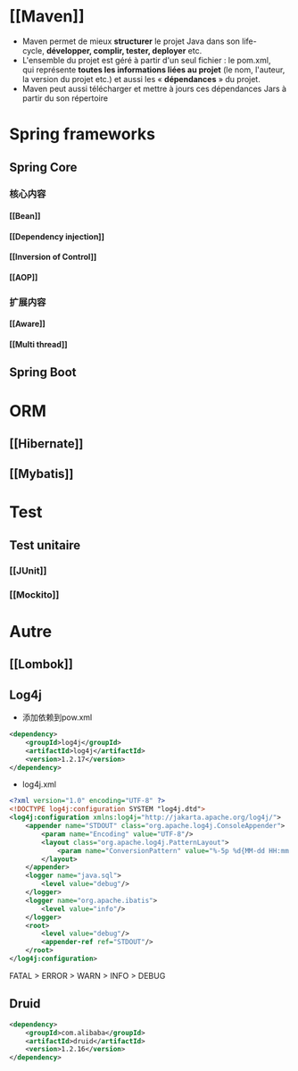 
# [[Maven]]

- Maven permet de mieux **structurer** le projet Java dans son life-cycle, **développer, complir, tester, deployer** etc.
- L'ensemble du projet est géré à partir d'un seul fichier : le pom.xml, qui représente **toutes les informations liées au projet** (le nom, l'auteur, la version du projet etc.) et aussi les « **dépendances** » du projet.
- Maven peut aussi télécharger et mettre à jours ces dépendances Jars à partir du son répertoire

# Spring frameworks

## Spring Core

### 核心内容

#### [[Bean]]

#### [[Dependency injection]]

#### [[Inversion of Control]]

#### [[AOP]]

### 扩展内容

#### [[Aware]]

#### [[Multi thread]]

## Spring Boot

# ORM

## [[Hibernate]]

## [[Mybatis]]

# Test

## Test unitaire

### [[JUnit]]

### [[Mockito]]

# Autre

## [[Lombok]]

## Log4j

- 添加依赖到pow.xml

``` xml
<dependency>  
    <groupId>log4j</groupId>  
    <artifactId>log4j</artifactId>  
    <version>1.2.17</version>  
</dependency>
```

- log4j.xml

``` xml
<?xml version="1.0" encoding="UTF-8" ?>  
<!DOCTYPE log4j:configuration SYSTEM "log4j.dtd">  
<log4j:configuration xmlns:log4j="http://jakarta.apache.org/log4j/">  
    <appender name="STDOUT" class="org.apache.log4j.ConsoleAppender">  
        <param name="Encoding" value="UTF-8"/>  
        <layout class="org.apache.log4j.PatternLayout">  
            <param name="ConversionPattern" value="%-5p %d{MM-dd HH:mm:ss,SSS} %m (%F:%L) \n"/>  
        </layout>
    </appender>
    <logger name="java.sql">  
        <level value="debug"/>  
    </logger>
    <logger name="org.apache.ibatis">  
        <level value="info"/>  
    </logger>
	<root>
		<level value="debug"/>  
		<appender-ref ref="STDOUT"/>  
	</root>
</log4j:configuration>

```

FATAL > ERROR > WARN > INFO > DEBUG

## Druid

``` xml
<dependency>  
    <groupId>com.alibaba</groupId>  
    <artifactId>druid</artifactId>  
    <version>1.2.16</version>  
</dependency>
```
